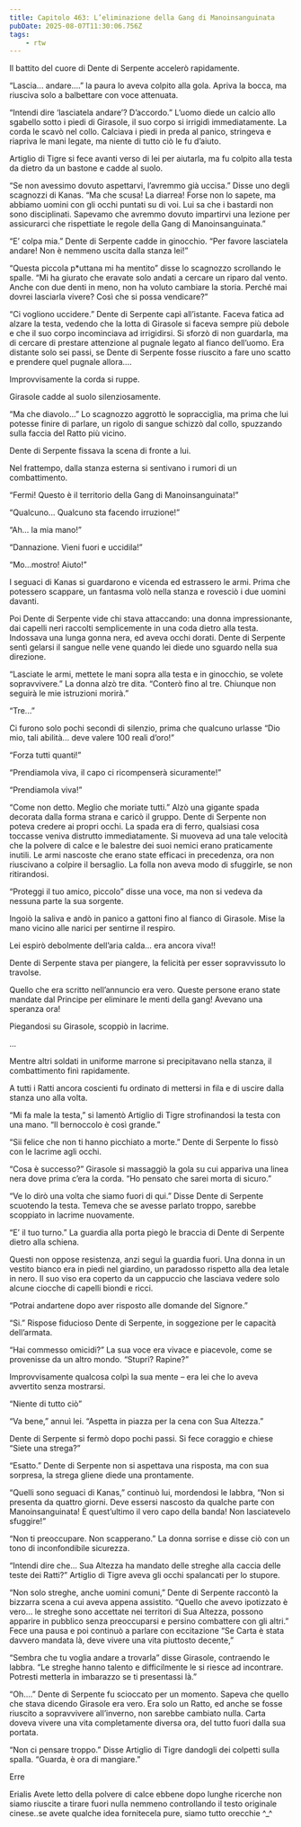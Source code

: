 ```yaml
---
title: Capitolo 463: L’eliminazione della Gang di Manoinsanguinata
pubDate: 2025-08-07T11:30:06.756Z
tags:
    - rtw
---
```















Il battito del cuore di Dente di Serpente accelerò rapidamente.


“Lascia... andare....” la paura lo aveva colpito alla gola. Apriva la bocca, ma riusciva solo a balbettare con voce attenuata.


“Intendi dire ‘lasciatela andare’? D’accordo.” L’uomo diede un calcio allo sgabello sotto i piedi di Girasole, il suo corpo si irrigidì immediatamente. La corda le scavò nel collo. Calciava i piedi in preda al panico, stringeva e riapriva le mani legate, ma niente di tutto ciò le fu d’aiuto.


Artiglio di Tigre si fece avanti verso di lei per aiutarla, ma fu colpito alla testa da dietro da un bastone e cadde al suolo.


“Se non avessimo dovuto aspettarvi, l’avremmo già uccisa.” Disse uno degli scagnozzi di Kanas. “Ma che scusa! La diarrea! Forse non lo sapete, ma abbiamo uomini con gli occhi puntati su di voi. Lui sa che i bastardi non sono disciplinati. Sapevamo che avremmo dovuto impartirvi una lezione per assicurarci che rispettiate le regole della Gang di Manoinsanguinata.”


“E’ colpa mia.” Dente di Serpente cadde in ginocchio. “Per favore lasciatela andare! Non è nemmeno uscita dalla stanza lei!”


“Questa piccola p*uttana mi ha mentito” disse lo scagnozzo scrollando le spalle. “Mi ha giurato che eravate solo andati a cercare un riparo dal vento. Anche con due denti in meno, non ha voluto cambiare la storia. Perché mai dovrei lasciarla vivere? Così che si possa vendicare?”


“Ci vogliono uccidere.” Dente di Serpente capì all’istante. Faceva fatica ad alzare la testa, vedendo che la lotta di Girasole si faceva sempre più debole e che il suo corpo incominciava ad irrigidirsi. Si sforzò di non guardarla, ma di cercare di prestare attenzione al pugnale legato al fianco dell’uomo. Era distante solo sei passi, se Dente di Serpente fosse riuscito a fare uno scatto e prendere quel pugnale allora....


Improvvisamente la corda si ruppe.


Girasole cadde al suolo silenziosamente.


“Ma che diavolo...” Lo scagnozzo aggrottò le sopracciglia, ma prima che lui potesse finire di parlare, un rigolo di sangue schizzò dal collo, spuzzando sulla faccia del Ratto più vicino.


Dente di Serpente fissava la scena di fronte a lui.


Nel frattempo, dalla stanza esterna si sentivano i rumori di un combattimento.


“Fermi! Questo è il territorio della Gang di Manoinsanguinata!”


“Qualcuno... Qualcuno sta facendo irruzione!”


“Ah... la mia mano!”


“Dannazione. Vieni fuori e uccidila!”


“Mo...mostro! Aiuto!”


I seguaci di Kanas si guardarono e vicenda ed estrassero le armi. Prima che potessero scappare, un fantasma volò nella stanza e rovesciò i due uomini davanti.


Poi Dente di Serpente vide chi stava attaccando: una donna impressionante, dai capelli neri raccolti semplicemente  in una coda dietro alla testa. Indossava una lunga gonna nera, ed aveva occhi dorati. Dente di Serpente sentì gelarsi il sangue nelle vene quando lei diede uno sguardo nella sua direzione.


“Lasciate le armi, mettete le mani sopra alla testa e in ginocchio, se volete sopravvivere.” La donna alzò tre dita. “Conterò fino al tre. Chiunque non seguirà le mie istruzioni morirà.”


“Tre...”


Ci furono solo pochi secondi di silenzio, prima che qualcuno urlasse “Dio mio, tali abilità... deve valere 100 reali d’oro!”


“Forza tutti quanti!”


“Prendiamola viva, il capo ci ricompenserà sicuramente!”


“Prendiamola viva!”


“Come non detto. Meglio che moriate tutti.” Alzò una gigante spada decorata dalla forma strana e caricò il gruppo. Dente di Serpente non poteva credere ai propri occhi. La spada era di ferro, qualsiasi cosa toccasse veniva distrutto immediatamente. Si muoveva ad una tale velocità che la polvere di calce e le balestre dei suoi nemici erano praticamente inutili. Le armi nascoste che erano state efficaci in precedenza, ora non riuscivano a colpire il bersaglio. La folla non aveva modo di sfuggirle, se non ritirandosi.


“Proteggi il tuo amico, piccolo” disse una voce, ma non si vedeva da nessuna parte la sua sorgente.


Ingoiò la saliva e andò in panico a gattoni fino al fianco di Girasole. Mise la mano vicino alle narici per sentirne il respiro.


Lei espirò debolmente dell’aria calda... era ancora viva!!


Dente di Serpente stava per piangere, la felicità per esser sopravvissuto lo travolse.


Quello che era scritto nell’annuncio era vero. Queste persone erano state mandate dal Principe per eliminare le menti della gang! Avevano una speranza ora!


Piegandosi su Girasole, scoppiò in lacrime.






...






Mentre altri soldati in uniforme marrone si precipitavano nella stanza, il combattimento finì rapidamente.


A tutti i Ratti ancora coscienti fu ordinato di mettersi in fila e di uscire dalla stanza uno alla volta.


“Mi fa male la testa,” si lamentò Artiglio di Tigre strofinandosi la testa con una mano. “Il bernoccolo è così grande.”


“Sii felice che non ti hanno picchiato a morte.” Dente di Serpente lo fissò  con le lacrime agli occhi.


“Cosa è successo?” Girasole si massaggiò la gola su cui appariva una linea nera dove prima c’era la corda. “Ho pensato che sarei morta di sicuro.”


“Ve lo dirò una volta che siamo fuori di qui.” Disse Dente di Serpente scuotendo la testa. Temeva che se avesse parlato troppo, sarebbe scoppiato in lacrime nuovamente.


“E’ il tuo turno.” La guardia alla porta piegò le braccia di Dente di Serpente dietro alla schiena.


Questi non oppose resistenza, anzi seguì la guardia fuori. Una donna in un vestito bianco era in piedi nel giardino, un paradosso rispetto alla dea letale in nero. Il suo viso era coperto da un cappuccio che lasciava vedere solo alcune ciocche di capelli biondi e ricci.


“Potrai andartene dopo aver risposto alle domande del Signore.”


“Si.” Rispose fiducioso Dente di Serpente, in soggezione per le capacità dell’armata.


“Hai commesso omicidi?” La sua voce era vivace e piacevole, come se provenisse da un altro mondo. “Stupri? Rapine?”


Improvvisamente qualcosa colpì la sua mente – era lei che lo aveva avvertito senza mostrarsi.


“Niente di tutto ciò”


“Va bene,” annuì lei. “Aspetta in piazza per la cena con Sua Altezza.”


Dente di Serpente si fermò dopo pochi passi. Si fece coraggio e chiese “Siete una strega?”


“Esatto.” Dente di Serpente non si aspettava una risposta, ma con sua sorpresa, la strega gliene diede una prontamente.


“Quelli sono seguaci di Kanas,” continuò lui, mordendosi le labbra, “Non si presenta da quattro giorni. Deve essersi nascosto da qualche parte con Manoinsanguinata! È quest’ultimo il vero capo della banda! Non lasciatevelo sfuggire!”


“Non ti preoccupare. Non scapperano.” La donna sorrise e disse ciò con un tono di inconfondibile sicurezza.


“Intendi dire che... Sua Altezza ha mandato delle streghe alla caccia delle teste dei Ratti?” Artiglio di Tigre aveva gli occhi spalancati per lo stupore.


“Non solo streghe, anche uomini comuni,” Dente di Serpente raccontò la bizzarra scena a cui aveva appena assistito. “Quello che avevo ipotizzato è vero… le streghe sono accettate nei territori di Sua Altezza, possono apparire in pubblico senza preoccuparsi e persino combattere con gli altri.” Fece una pausa e poi continuò a parlare con eccitazione “Se Carta è stata davvero mandata là, deve vivere una vita piuttosto decente,”


“Sembra che tu voglia andare a trovarla” disse Girasole, contraendo le labbra. “Le streghe hanno talento e difficilmente le si riesce ad incontrare. Potresti metterla in imbarazzo se ti presentassi là.”


“Oh....” Dente di Serpente fu scioccato per un momento. Sapeva che quello che stava dicendo Girasole era vero. Era solo un Ratto, ed anche se fosse riuscito a sopravvivere all’inverno, non sarebbe cambiato nulla. Carta doveva vivere una vita completamente diversa ora, del tutto fuori dalla sua portata.


“Non ci pensare troppo.” Disse Artiglio di Tigre dandogli dei colpetti sulla spalla. “Guarda, è ora di mangiare.”






Erre






 Erialis Avete letto della polvere di calce ebbene dopo lunghe ricerche non siamo riuscite a tirare fuori nulla nemmeno controllando il testo originale cinese..se avete qualche idea fornitecela pure, siamo tutto orecchie ^_^ 
                                


                                



